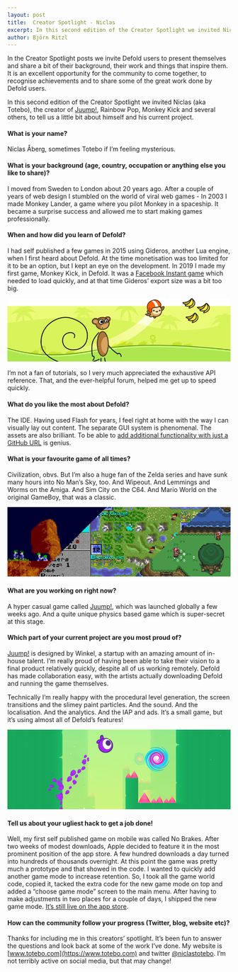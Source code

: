 ```yaml
---
layout: post
title:  Creator Spotlight - Niclas
excerpt: In this second edition of the Creator Spotlight we invited Niclas (aka Totebo), the creator of Juump!, Rainbow Pop, Monkey Kick and several others, to tell us a little bit about himself and his current project.
author: Björn Ritzl
---
```


In the Creator Spotlight posts we invite Defold users to present themselves and share a bit of their background, their work and things that inspire them. It is an excellent opportunity for the community to come together, to recognise achievements and to share some of the great work done by Defold users.

In this second edition of the Creator Spotlight we invited Niclas (aka Totebo), the creator of [Juump!](https://play.google.com/store/apps/details?id=com.winkelgames.juump), Rainbow Pop, Monkey Kick and several others, to tell us a little bit about himself and his current project.

#### What is your name?
Niclas Åberg, sometimes Totebo if I’m feeling mysterious.


#### What is your background (age, country, occupation or anything else you like to share)?
I moved from Sweden to London about 20 years ago. After a couple of years of web design I stumbled on the world of viral web games - In 2003 I made Monkey Lander, a game where you pilot Monkey in a spaceship. It became a surprise success and allowed me to start making games professionally.


#### When and how did you learn of Defold?
I had self published a few games in 2015 using Gideros, another Lua engine, when I first heard about Defold. At the time monetisation was too limited for it to be an option, but I kept an eye on the development. In 2019 I made my first game, Monkey Kick, in Defold. It was a [Facebook Instant game](/manuals/instant-games) which needed to load quickly, and at that time Gideros’ export size was a bit too big.

![](/images/posts/developer-spotlight-niclas-aberg/monkeykick.png)

I’m not a fan of tutorials, so I very much appreciated the exhaustive API reference. That, and the ever-helpful forum, helped me get up to speed quickly.


#### What do you like the most about Defold?
The IDE. Having used Flash for years, I feel right at home with the way I can visually lay out content. The separate GUI system is phenomenal. The assets are also brilliant. To be able to [add additional functionality with just a GitHub URL](/manuals/libraries) is genius.


#### What is your favourite game of all times?
Civilization, obvs. But I’m also a huge fan of the Zelda series and have sunk many hours into No Man’s Sky, too. And Wipeout. And Lemmings and Worms on the Amiga. And Sim City on the C64. And Mario World on the original GameBoy, that was a classic.

![](/images/posts/developer-spotlight-niclas-aberg/totebo-games.png)


#### What are you working on right now?
A hyper casual game called [Juump!](https://play.google.com/store/apps/details?id=com.winkelgames.juump), which was launched globally a few weeks ago. And a quite unique physics based game which is super-secret at this stage.


#### Which part of your current project are you most proud of?
[Juump!](https://play.google.com/store/apps/details?id=com.winkelgames.juump) is designed by Winkel, a startup with an amazing amount of in-house talent. I’m really proud of having been able to take their vision to a final product relatively quickly, despite all of us working remotely. Defold has made collaboration easy, with the artists actually downloading Defold and running the game themselves.

Technically I’m really happy with the procedural level generation, the screen transitions and the slimey paint particles. And the sound. And the localisation. And the analytics. And the IAP and ads. It’s a small game, but it’s using almost all of Defold’s features!

![](/images/posts/developer-spotlight-niclas-aberg/juump.png)


#### Tell us about your ugliest hack to get a job done!
Well, my first self published game on mobile was called No Brakes. After two weeks of modest downloads, Apple decided to feature it in the most prominent position of the app store. A few hundred downloads a day turned into hundreds of thousands overnight. At this point the game was pretty much a prototype and that showed in the code. I wanted to quickly add another game mode to increase retention. So, I took all the game world code, copied it, tacked the extra code for the new game mode on top and added a “choose game mode” screen to the main menu. After having to make adjustments in two places for a couple of days, I shipped the new game mode. [It’s still live on the app store](https://apps.apple.com/us/app/no-brakes/id852250176).


#### How can the community follow your progress (Twitter, blog, website etc)?
Thanks for including me in this creators’ spotlight. It’s been fun to answer the questions and look back at some of the work I’ve done. My website is [www.totebo.com](https://www.totebo.com) and twitter [@niclastotebo](https://twitter.com/niclastotebo). I’m not terribly active on social media, but that may change!
